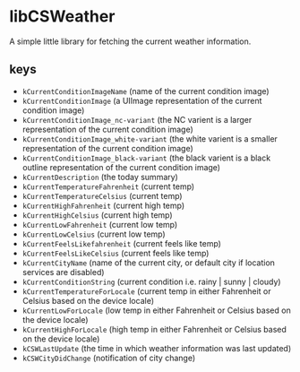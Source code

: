 # libCSWeather

A simple little library for fetching the current weather information.



## keys

- `kCurrentConditionImageName` (name of the current condition image)
- `kCurrentConditionImage` (a UIImage representation of the current condition image)
- `kCurrentConditionImage_nc-variant` (the NC varient is a larger representation of the current condition image)
- `kCurrentConditionImage_white-variant` (the white varient is a smaller representation of the current condition image)
- `kCurrentConditionImage_black-variant` (the black varient is a black outline representation of the current condition image)
- `kCurrentDescription` (the today summary)
- `kCurrentTemperatureFahrenheit` (current temp)
- `kCurrentTemperatureCelsius` (current temp)
- `kCurrentHighFahrenheit` (current high temp)
- `kCurrentHighCelsius` (current high temp)
- `kCurrentLowFahrenheit` (current low temp)
- `kCurrentLowCelsius` (current low temp)
- `kCurrentFeelsLikefahrenheit` (current feels like temp)
- `kCurrentFeelsLikeCelsius` (current feels like temp)
- `kCurrentCityName` (name of the current city, or default city if location services are disabled)
- `kCurrentConditionString` (current condition i.e. rainy | sunny | cloudy)
- `kCurrentTemperatureForLocale` (current temp in either Fahrenheit or Celsius based on the device locale)
- `kCurrentLowForLocale` (low temp in either Fahrenheit or Celsius based on the device locale)
- `kCurrentHighForLocale` (high temp in either Fahrenheit or Celsius based on the device locale)
- `kCSWLastUpdate` (the time in which weather information was last updated)
- `kCSWCityDidChange` (notification of city change)




